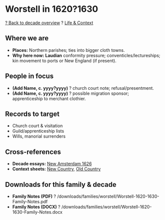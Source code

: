 # Worstell in 1620?1630

[? Back to decade overview](../../../decades/1620-1630/1620-1630.md) ? [Life \& Context](../../../decades/1620-1630/1620-1630-life.md)

## Where we are

* **Places:** Northern parishes; ties into bigger cloth towns.
* **Why here now:** **Laudian** conformity pressure; conventicles/lectureships; kin movement to ports or New England (if present).

## People in focus

* **(Add Name, c. yyyy?yyyy)** ? church court note; refusal/presentment.
* **(Add Name, c. yyyy?yyyy)** ? possible migration sponsor; apprenticeship to merchant clothier.

## Records to target

* Church court \& visitation
* Guild/apprenticeship lists
* Wills, manorial surrenders

## Cross-references

* **Decade essays:** [New Amsterdam 1626](../../../decades/1620-1630/1626-NewAmsterdam.md)
* **Context sheets:** [New Country](../../../decades/1620-1630/1620-1630-NewCountry.md), [Old Country](../../../decades/1620-1630/1620-1630-OldCountry.md)

## Downloads for this family \& decade

* **Family Notes (PDF)** ? /downloads/families/worstell/Worstell-1620-1630-Family-Notes.pdf
* **Family Notes (DOCX)** ? /downloads/families/worstell/Worstell-1620-1630-Family-Notes.docx
